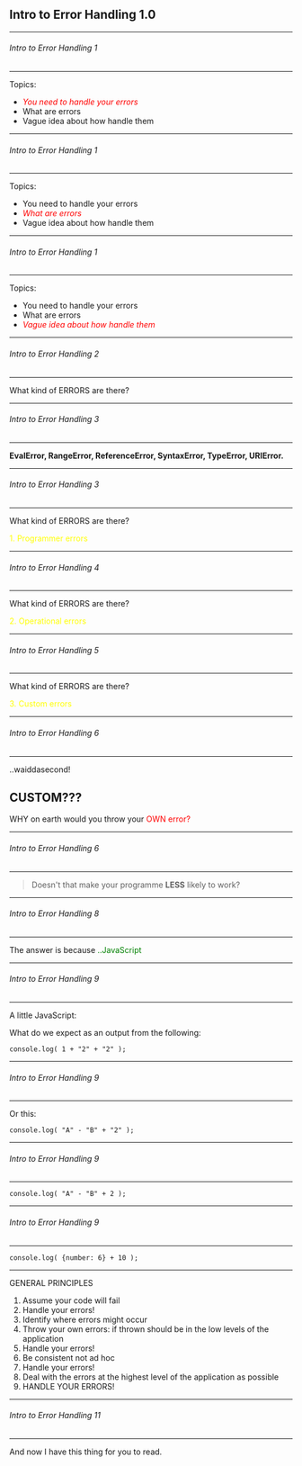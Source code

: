 ## Intro to Error Handling 1.0

---


###### Intro to Error Handling 1
---

Topics:

* <span style="color:red"> *You need to handle your errors* </span>
* What are errors
* Vague idea about how handle them

---

###### Intro to Error Handling 1
---

Topics:

* You need to handle your errors
* <span style="color:red"> *What are errors* </span>
* Vague idea about how handle them

---

###### Intro to Error Handling 1
---

Topics:

* You need to handle your errors
* What are errors
* <span style="color:red"> *Vague idea about how handle them* </span>

---

###### Intro to Error Handling 2
---

 What kind of ERRORS are there?

---

###### Intro to Error Handling 3
---

**EvalError, RangeError, ReferenceError, SyntaxError, TypeError, URIError.**

---

###### Intro to Error Handling 3
---

 What kind of ERRORS are there?

<span style="color:yellow"> 1. Programmer errors </span>

---

###### Intro to Error Handling 4
---

 What kind of ERRORS are there?

 <span style="color:yellow"> 2. Operational errors </span>

---

###### Intro to Error Handling 5
---

What kind of ERRORS are there?

<span style="color:yellow"> 3. Custom errors </span>

---

###### Intro to Error Handling 6
---

..waiddasecond!

## CUSTOM???  
WHY on earth would you throw your <span style="color:red">OWN error?</span>

---

###### Intro to Error Handling 6
---

> Doesn't that make your programme **LESS** likely to work?

---

###### Intro to Error Handling 8
---

The answer is because <span style="color:green">..JavaScript</span>

---

###### Intro to Error Handling 9
---

A little JavaScript:

What do we expect as an output from the following:

```console.log( 1 + "2" + "2" );```

---

###### Intro to Error Handling 9
---

Or this:

```console.log( "A" - "B" + "2" );```

---

###### Intro to Error Handling 9
---

```console.log( "A" - "B" + 2 );```

---

###### Intro to Error Handling 9
---

 ```console.log( {number: 6} + 10 );```

---

GENERAL PRINCIPLES

1. Assume your code will fail  
2. Handle your errors!
3. Identify where errors might occur
5. Throw your own errors: if thrown should be in the low levels of the application
6. Handle your errors!
7. Be consistent not ad hoc
8. Handle your errors!
9. Deal with the errors at the highest level of the application as possible
10. HANDLE YOUR ERRORS!

---

###### Intro to Error Handling 11
---

And now I have this thing for you to read.
